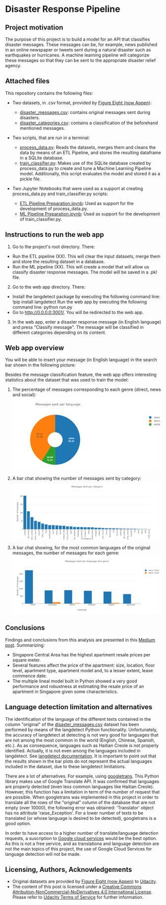# Disaster Response Pipeline
## Project motivation
The purpose of this project is to build a model for an API that classifies disaster messages. These messages can be, for example, news published in an online newspaper or tweets sent during a natural disaster such as earthquakes or hurricanes. A machine learning pipeline will categorize these messages so that they can be sent to the appropriate disaster relief agency.

## Attached files
This repository contains the following files:
* Two datasets, in .csv format, provided by [Figure Eight (now Appen)](https://appen.com/figure-eight-is-now-appen/):
  * [disaster_messages.csv](disaster_messages.csv): contains original messages sent during disasters. 
  * [disaster_categories.csv](disaster_categories.csv): contains a classification of the beforehand mentioned messages.
  
* Two scripts, that are run in a terminal:
  * [process_data.py](XXX): Reads the datasets, merges them and cleans the data  by means of an ETL Pipeline, and stores the resulting dataframe in a SQLite database.
  * [train_classifier.py](XXX): Makes use of the SQLite database created by process_data.py to create and tune a Machine Learning Pipeline model. Additionally, this script evaluates the model and stored it as a pickle file.  
  
* Two Jupyter Notebooks that were used as a support at creating process_data.py and train_classifier.py scripts:
  * [ETL Pipeline Preparation.ipynb](https://github.com/Luis-Conti/Udacity-Data-Scientist/blob/main/Disaster-Response-Pipeline/ETL%20Pipeline%20Preparation.ipynb): Used as support for the development of process_data.py.
  * [ML Pipeline Preparation.ipynb](https://github.com/Luis-Conti/Udacity-Data-Scientist/blob/main/Disaster-Response-Pipeline/ML%20Pipeline%20Preparation.ipynb): Used as support for the development of train_classifier.py.
  
## Instructions to run the web app
1. Go to the project's root directory. There:
 * Run the ETL pipeline (XX). This will clear the input datasets, merge them and store the resulting dataset in a database.
 * Run the ML pipeline (XX). This will create a model that will allow us classify disaster response messages. The model will be saved in a .pkl file.
2. Go to the web app directory. There:
 * Install the langdetect package by executing the following command line: !pip install langdetect
  Run the web app by executing the following command line: python run.py
  * Go to http://0.0.0.0:3001/. You will be redirected to the web app.
3. In the web app, enter a disaster response message (in English language) and press "Classify message". The message will be classified in different categories depending on its content.

## Web app overview
You will be able to insert your message (in English language) in the search bar shown in the following picture:

Besides the message classification feature, the web app offers interesting statistics about the dataset that was used to train the model:
1. The percentage of messages corresponding to each genre (direct, news and social):
![alt text](https://github.com/Luis-Conti/Udacity-Data-Scientist/blob/main/Disaster-Response-Pipeline/Screenshots/Web%20App%20pic%202.PNG)


2. A bar chat showing the number of messages sent by category:
![alt text](https://github.com/Luis-Conti/Udacity-Data-Scientist/blob/main/Disaster-Response-Pipeline/Screenshots/Web%20App%20pic%203.PNG)

3. A bar chat showing, for the most common languages of the original messages, the number of messages for each genre:
![alt text](https://github.com/Luis-Conti/Udacity-Data-Scientist/blob/main/Disaster-Response-Pipeline/Screenshots/Web%20App%20pic%204.png)

## Conclusions
Findings and conclusions from this analysis are presented in this [Medium post](https://luis-conti-gz.medium.com/singapore-apartment-resale-prices-analysis-1105770b3015). 
Summarizing:
* Singapore Central Area has the highest apartment resale prices per square meter.
* Several features affect the price of the apartment: size, location, floor level, apartment type, apartment model and, to a lesser extent, lease commence date.
* The multiple lineal model built in Python showed a very good performance and robustness at estimating the resale price of an apartment in Singapore given some characteristics.

## Language detection limitation and alternatives

The identification of the language of the different texts contained in the column "original" of the [disaster_messages.csv](disaster_messages.csv) dataset has been performed by means of the langdetect Python functionality.
Unfortunately, the accuracy of langdetect at detecting is not very good for languages that are not among the most common in the world (English, Chinese, Spanish, etc.). As as 
consequence, languages such as Haitian Creole is not properly identified. Actually, it is not even among the languages included in langdetect. See [langdetect documentation](https://pypi.org/project/langdetect/). It is important to point out that the results shown in the bar plots do not represent the actual languages included in the dataset, due to these langdetect limitations.

There are a lot of alternatives. For example, using [googletrans](https://pypi.org/project/googletrans/). This Python library makes use of Google Translate API. It was confirmed that languages are properly detected (even less common languages like Haitian Creole). However, this function has a limitation in term of the number of request that are possible. When googletrans was implemented in this project in order to translate all the rows of the "original" column of the database that are not empty (over 10000), the following error was obtained: 'Translator' object has no attribute 'raise_Exception'. For a lower number of texts to be translated (or whose language is desired to be detected), googletrans is a good option.

In order to have access to a higher number of translate/language detection requests, a suscription to [Google cloud services](https://cloud.google.com/translate/docs/reference/libraries/v3/python) would be the best option. As this is not a free service, and as translationa and language detection are not the main topics of this project, the use of Google Cloud Services for language detection will not be made.



## Licensing, Authors, Acknowledgements
* Original datasets are provided by [Figure Eight (now Appen)](https://appen.com/figure-eight-is-now-appen/) to [Udacity](https://www.udacity.com).
* The content of this post is licensed under a [Creative Commons Attribution-NonCommercial-NoDerivatives 4.0 International License](https://creativecommons.org/licenses/by-nc-nd/4.0/). Please refer to [Udacity Terms of Service](https://www.udacity.com/legal) for further information.


